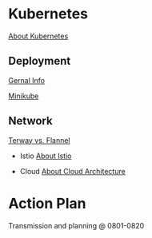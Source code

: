 # Kubernetes

[About Kubernetes](/topic/k8s/k8s-about.md)

## Deployment
[Gernal Info](/topic/k8s/k8s-deployment.md)

[Minikube](/topic/k8s/deployment/minikube.md)

## Network
[Terway vs. Flannel](/topic/k8s/k8s-deployment.md)

* Istio
[About Istio](/topic/microservice/istio-about.md)

* Cloud 
[About Cloud Architecture](/topic/cloud/architecture.md)

# Action Plan

Transmission and planning @ 0801-0820